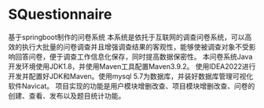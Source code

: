 # SQuestionnaire
基于springboot制作的问卷系统
本系统是依托于互联网的调查问卷系统，可以高效的执行大批量的问卷调查并且增强调查结果的客观性，能够使被调查对象不受影响回答问卷，便于调查工作信息化保存，同时提高数据保密性。
本问卷系统Java开发环境使用JDK1.8，并使用Maven工具配置Maven3.9.2。
使用IDEA2022进行开发并配置好JDK和Maven。使用mysql 5.7为数据库，并装好数据库管理可视化软件Navicat。
项目实现的功能是用户模块增删改查、项目模块增删改查、问卷的创建、查看、发布以及题目统计功能。
